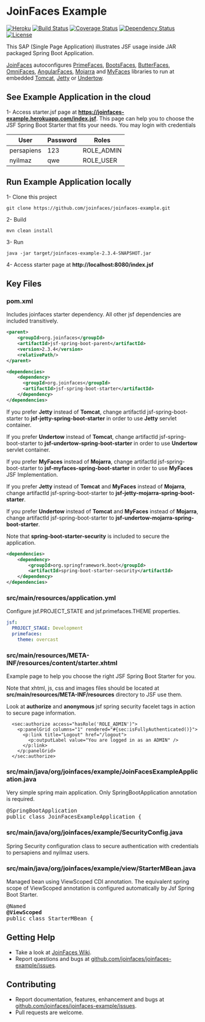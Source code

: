 JoinFaces Example
=====
[![Heroku](http://heroku-badge.herokuapp.com/?app=joinfaces-example&root=index.jsf)](https://joinfaces-example.herokuapp.com)
[![Build Status](https://travis-ci.org/joinfaces/joinfaces-example.svg?branch=master)](https://travis-ci.org/joinfaces/joinfaces-example)
[![Coverage Status](https://coveralls.io/repos/github/joinfaces/joinfaces-example/badge.svg?branch=master)](https://coveralls.io/github/joinfaces/joinfaces-example?branch=master)
[![Dependency Status](https://www.versioneye.com/user/projects/5791524151500e00422a6777/badge.svg?style=flat)](https://www.versioneye.com/user/projects/5791524151500e00422a6777)
[![License](http://img.shields.io/:license-apache-blue.svg)](http://www.apache.org/licenses/LICENSE-2.0.html)

This SAP (Single Page Application) illustrates JSF usage inside JAR packaged Spring Boot Application.

[JoinFaces](http://joinfaces.org) autoconfigures [PrimeFaces](http://primefaces.org/), [BootsFaces](http://bootsfaces.net/), [ButterFaces](http://butterfaces.org), [OmniFaces](http://omnifaces.org/), [AngularFaces](http://angularfaces.com/), [Mojarra](https://javaserverfaces.java.net/) and [MyFaces](http://myfaces.apache.org) libraries to run at embedded [Tomcat](http://tomcat.apache.org/), [Jetty](http://www.eclipse.org/jetty) or [Undertow](http://undertow.io/).

## See Example Application in the cloud

1- Access starter.jsf page at **https://joinfaces-example.herokuapp.com/index.jsf**. This page can help you to choose the JSF Spring Boot Starter that fits your needs. You may login with credentials

User | Password | Roles
-----| -------- | -----
persapiens | 123 | ROLE_ADMIN
nyilmaz | qwe | ROLE_USER

## Run Example Application locally

1- Clone this project
```Shell
git clone https://github.com/joinfaces/joinfaces-example.git
```

2- Build
```Shell
mvn clean install
```

3- Run
```Shell
java -jar target/joinfaces-example-2.3.4-SNAPSHOT.jar
```

4- Access starter page at **http://localhost:8080/index.jsf**

## Key Files

### pom.xml

Includes joinfaces starter dependency. All other jsf dependencies are included transitively.

```xml
<parent>
    <groupId>org.joinfaces</groupId>
    <artifactId>jsf-spring-boot-parent</artifactId>
    <version>2.3.4</version>
    <relativePath/>
</parent>

<dependencies>
    <dependency>
      <groupId>org.joinfaces</groupId>
      <artifactId>jsf-spring-boot-starter</artifactId>
    </dependency>
</dependencies>
```

If you prefer **Jetty** instead of **Tomcat**, change artifactId jsf-spring-boot-starter to **jsf-jetty-spring-boot-starter** in order to use **Jetty** servlet container. 

If you prefer **Undertow** instead of **Tomcat**, change artifactId jsf-spring-boot-starter to **jsf-undertow-spring-boot-starter** in order to use **Undertow** servlet container. 

If you prefer **MyFaces** instead of **Mojarra**, change artifactId jsf-spring-boot-starter to **jsf-myfaces-spring-boot-starter** in order to use **MyFaces** JSF Implementation. 

If you prefer **Jetty** instead of **Tomcat** and **MyFaces** instead of **Mojarra**, change artifactId jsf-spring-boot-starter to **jsf-jetty-mojarra-spring-boot-starter**. 

If you prefer **Undertow** instead of **Tomcat** and **MyFaces** instead of **Mojarra**, change artifactId jsf-spring-boot-starter to **jsf-undertow-mojarra-spring-boot-starter**. 

Note that **spring-boot-starter-security** is included to secure the application.

```xml
<dependencies>
    <dependency>
        <groupId>org.springframework.boot</groupId>
        <artifactId>spring-boot-starter-security</artifactId>
    </dependency>
</dependencies>
```

### src/main/resources/application.yml

Configure jsf.PROJECT_STATE and jsf.primefaces.THEME properties.

```yml
jsf:
  PROJECT_STAGE: Development
  primefaces: 
    theme: overcast
```

### src/main/resources/META-INF/resources/content/starter.xhtml

Example page to help you choose the right JSF Spring Boot Starter for you. 

Note that xhtml, js, css and images files should be located at **src/main/resources/META-INF/resources** directory to JSF use them.

Look at **authorize** and **anonymous** jsf spring security facelet tags in action to secure page information.

```xhtml
  <sec:authorize access="hasRole('ROLE_ADMIN')">
    <p:panelGrid columns="1" rendered="#{sec:isFullyAuthenticated()}">
      <p:link title="Logout" href="/logout">
        <p:outputLabel value="You are logged in as an ADMIN" />
      </p:link>
    </p:panelGrid>
  </sec:authorize>
```

### src/main/java/org/joinfaces/example/JoinFacesExampleApplication.java

Very simple spring main application. Only SpringBootApplication annotation is required.

<pre>
@SpringBootApplication
public class JoinFacesExampleApplication {
</pre>

### src/main/java/org/joinfaces/example/SecurityConfig.java

Spring Security configuration class to secure authentication with credentials to persapiens and nyilmaz users.

### src/main/java/org/joinfaces/example/view/StarterMBean.java

Managed bean using ViewScoped CDI annotation. The equivalent spring scope of ViewScoped annotation is configured automatically by Jsf Spring Boot Starter.

<pre>
@Named
<b>@ViewScoped</b>
public class StarterMBean {
</pre>

## Getting Help

* Take a look at [JoinFaces Wiki](https://github.com/joinfaces/joinfaces/wiki).
* Report questions and bugs at [github.com/joinfaces/joinfaces-example/issues](https://github.com/joinfaces/joinfaces-example/issues).

## Contributing

* Report documentation, features, enhancement and bugs at [github.com/joinfaces/joinfaces-example/issues](https://github.com/joinfaces/joinfaces-example/issues).
* Pull requests are welcome.
